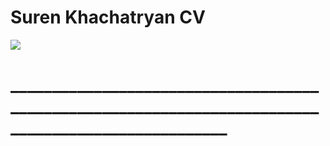    #                         Suren Khachatryan CV
![](https://github.com/SurenKhachatryan/Suren-Khachatryan-CV/blob/master/Suren%20Khachatryan%20CV.png)
# ____________________________________________________________________________________________________
